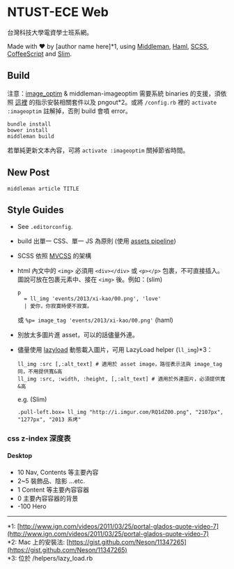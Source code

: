 NTUST-ECE Web
=============

台灣科技大學電資學士班系網。

Made with ♥ by \[author name here\]*1, using [Middleman][1], [Haml][2], [SCSS][3], [CoffeeScript][4] and [Slim][5].

## Build

注意：[image_optim](https://github.com/toy/image_optim) & middleman-imageoptim 需要系統 binaries 的支援，須依照 [這裡](https://github.com/toy/image_optim#binaries-installation) 的指示安裝相關套件以及 pngout*2。或將 `/config.rb` 裡的 `activate :imageoptim` 註解掉，否則 build 會噴 error。

```
bundle install
bower install
middleman build
```

若單純更新文本內容，可將 `activate :imageoptim` 關掉節省時間。

## New Post

```
middleman article TITLE
```

## Style Guides

- See `.editorconfig`.
- build 出單一 CSS、單一 JS 為原則 (使用 [assets pipeline](http://middlemanapp.com/basics/asset-pipeline/))
- SCSS 依照 [MVCSS](http://mvcss.github.io/) 的架構
- html 內文中的 `<img>` 必須用 `<div></div>` 或 `<p></p>` 包裹，不可直接插入。圖說可放在包裹元素中、接在 `<img>` 後。例如：(slim)

  ```slim
  p 
    = ll_img 'events/2013/xi-kao/00.png', 'love'
    | 愛你，你寂寞時便不寂寞。
  ```  
  或 `%p= image_tag 'events/2013/xi-kao/00.png'` (haml)

- 別放太多圖片進 asset，可以的話儘量外連。
- 儘量使用 [lazyload](http://www.appelsiini.net/projects/lazyload) 動態載入圖片，可用 LazyLoad helper (`ll_img`)*3：

  ```
  ll_img :src [,:alt_text] # 適用於 asset image，路徑表示法與 image_tag 同，不用提供寬&高
  ll_img :src, :width, :height, [,:alt_text] # 適用於外連圖片，必須提供寬&高
  ```
  e.g. (Slim)
  
  ```slim
  .pull-left.box= ll_img "http://i.imgur.com/RQ1dZ00.png", "2107px", "1277px", "2013 系烤"
  ```

### css z-index 深度表

#### Desktop

- 10 Nav, Contents 等主要內容
- 2~5 裝飾品、陰影 ...etc.
- 1 Content 等主要內容容器
- 0 主要內容容器的背景
- -100 Hero


[1]: http://middlemanapp.com
[2]: http://haml.info
[3]: http://sass-lang.com
[4]: http://coffeescript.org
[5]: http://slim-lang.com

- - -

\*1: [http://www.ign.com/videos/2011/03/25/portal-glados-quote-video-7](http://www.ign.com/videos/2011/03/25/portal-glados-quote-video-7)  
\*2: Mac 上的安裝法: [https://gist.github.com/Neson/11347265](https://gist.github.com/Neson/11347265)  
\*3: 位於 /helpers/lazy_load.rb